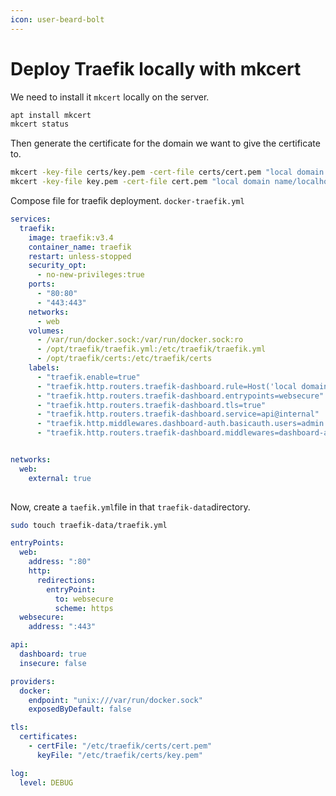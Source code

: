 ```yaml
---
icon: user-beard-bolt
---
```


# Deploy Traefik locally with mkcert

We need to install it `mkcert` locally on the server.&#x20;

```bash
apt install mkcert
mkcert status
```

Then generate the certificate for the domain we want to give the certificate to.

```bash
mkcert -key-file certs/key.pem -cert-file certs/cert.pem "local domain name/localhost"
mkcert -key-file key.pem -cert-file cert.pem "local domain name/localhost"
```

Compose file for traefik deployment. `docker-traefik.yml`&#x20;

```yaml
services:
  traefik:
    image: traefik:v3.4
    container_name: traefik
    restart: unless-stopped
    security_opt:
      - no-new-privileges:true
    ports:
      - "80:80"
      - "443:443"
    networks:
      - web
    volumes:
      - /var/run/docker.sock:/var/run/docker.sock:ro
      - /opt/traefik/traefik.yml:/etc/traefik/traefik.yml
      - /opt/traefik/certs:/etc/traefik/certs 
    labels:
      - "traefik.enable=true"
      - "traefik.http.routers.traefik-dashboard.rule=Host('local domain name/localhost`)"
      - "traefik.http.routers.traefik-dashboard.entrypoints=websecure"
      - "traefik.http.routers.traefik-dashboard.tls=true"
      - "traefik.http.routers.traefik-dashboard.service=api@internal"
      - "traefik.http.middlewares.dashboard-auth.basicauth.users=admin:$$2y$$XXXXXXXX"
      - "traefik.http.routers.traefik-dashboard.middlewares=dashboard-auth@docker"


networks:
  web:
    external: true
    
```

Now, create a `taefik.yml`file in that `traefik-data`directory.&#x20;

```bash
sudo touch traefik-data/traefik.yml
```

```yaml
entryPoints:
  web:
    address: ":80"
    http:
      redirections:
        entryPoint:
          to: websecure
          scheme: https
  websecure:
    address: ":443"

api:
  dashboard: true
  insecure: false

providers:
  docker:
    endpoint: "unix:///var/run/docker.sock"
    exposedByDefault: false

tls:
  certificates:
    - certFile: "/etc/traefik/certs/cert.pem"
      keyFile: "/etc/traefik/certs/key.pem"

log:
  level: DEBUG

```

